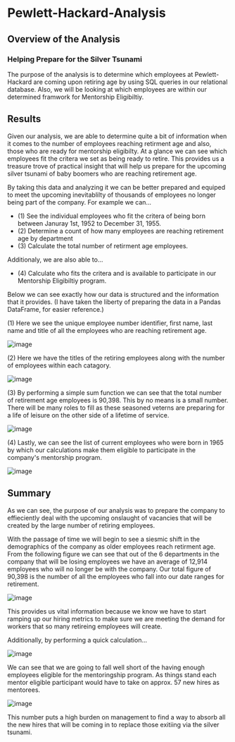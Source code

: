 # Pewlett-Hackard-Analysis
## Overview of the Analysis
### Helping Prepare for the Silver Tsunami
The purpose of the analysis is to determine which employees at Pewlett-Hackard are coming upon retiring age by using SQL queries in our relational database. Also, we will be looking at which employees are within our determined framwork for Mentorship Eligibiltiy.

## Results
Given our analysis, we are able to determine quite a bit of information when it comes to the number of employees reaching retirment age and also, those who are ready for mentorship eligibilty. At a glance we can see which employees fit the critera we set as being ready to retire. This provides us a treasure trove of practical insight that will help us prepare for the upcoming silver tsunami of baby boomers who are reaching retirement age. 

By taking this data and analyzing it we can be better prepared and equiped to meet the upcoming inevitablilty of thousands of employees no longer being part of the company. For example we can...

- (1) See the individual employees who fit the critera of being born between Januray 1st, 1952 to December 31, 1955.
- (2) Determine a count of how many employees are reaching retirement age by department
- (3) Calculate the total number of retirment age employees.

Additionaly, we are also able to...

- (4) Calculate who fits the critera and is available to participate in our Mentorship Eligibiltiy program.

Below we can see exactly how our data is structured and the information that it provides. (I have taken the liberty of preparing the data in a Pandas DataFrame, for easier reference.)


(1) Here we see the unique employee number identifier, first name, last name and title of all the employees who are reaching retirement age. 

![image](https://user-images.githubusercontent.com/93171738/153124576-fd468203-39de-471f-b550-30e8e405da53.png)

(2) Here we have the titles of the retiring employees along with the number of employees within each catagory. 

![image](https://user-images.githubusercontent.com/93171738/153125377-366d1bac-81ad-46ca-a4c5-2cf57ffb6e23.png)

(3) By performing a simple sum function we can see that the total number of retirement age employees is 90,398. This by no means is a small number. There will be many roles to fill as these seasoned veterns are preparing for a life of leisure on the other side of a lifetime of service. 

![image](https://user-images.githubusercontent.com/93171738/153125602-f9b892fb-0002-473a-b6c7-c799b55b86ba.png)

(4) Lastly, we can see the list of current employees who were born in 1965 by which our calculations make them eligible to participate in the company's mentorship program. 

![image](https://user-images.githubusercontent.com/93171738/153125803-e1735698-ff40-4860-b1c3-ffd35137963d.png)
## Summary
As we can see, the purpose of our analysis was to prepare the company to effieciently deal with the upcoming onslaught of vacancies that will be created by the large number of retiring employees. 

With the passage of time we will begin to see a siesmic shift in the demographics of the company as older employees reach retirment age. From the following figure we can see that out of the 6 departments in the company that will be losing employees we have an average of 12,914 employees who will no longer be with the company. Our total figure of 90,398 is the number of all the employees who fall into our date ranges for retirement. 

![image](https://user-images.githubusercontent.com/93171738/153946697-e06aac51-4715-4a4e-97ea-c941452588da.png)

This provides us vital information because we know we have to start ramping up our hiring metrics to make sure we are meeting the demand for workers that so many retireing employees will create. 

Additionally, by performing a quick calculation...

![image](https://user-images.githubusercontent.com/93171738/153947593-2e728427-8d2e-4ba9-956e-f0b672fe98e0.png)

We can see that we are going to fall well short of the having enough employees eligible for the mentoringship program. As things stand each mentor eligible participant would have to take on approx. 57 new hires as mentorees.

![image](https://user-images.githubusercontent.com/93171738/153947837-6675d2dd-65e5-400e-a7f3-ba137a404785.png)

This number puts a high burden on management to find a way to absorb all the new hires that will be coming in to replace those exitiing via the silver tsunami. 



